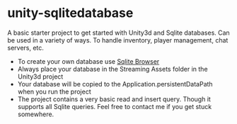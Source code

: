 # unity-sqlitedatabase

A basic starter project to get started with Unity3d and Sqlite databases. Can be used in a variety of ways. To handle inventory, player management, chat servers, etc.

- To create your own database use [Sqlite Browser](http://sqlitebrowser.org)
- Always place your database in the Streaming Assets folder in the Unity3d project
- Your database will be copied to the Application.persistentDataPath when you run the project
- The project contains a very basic read and insert query. Though it supports all Sqlite queries. Feel free to contact me if you get stuck somewhere.
